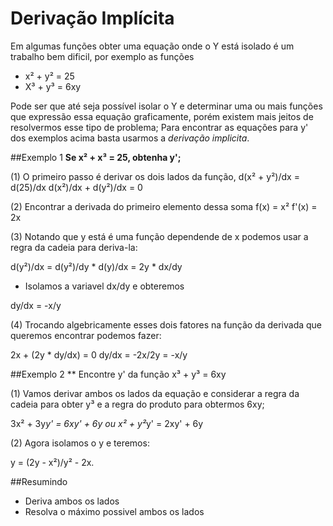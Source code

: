 # Derivação Implícita

Em algumas funções obter uma equação onde o Y está isolado é um trabalho bem dificil, por exemplo as funções

* x² + y² = 25
* X³ + y³ = 6xy

Pode ser que até seja possível isolar o Y e determinar uma ou mais funções que expressão essa equação graficamente, porém existem mais jeitos de resolvermos esse tipo de problema; Para encontrar as equações para y' dos exemplos acima basta usarmos a *derivação implicita*.

##Exemplo 1
**Se x² + x³ = 25, obtenha y';**

(1) O primeiro passo é derivar os dois lados da função,
d(x² + y²)/dx = d(25)/dx
d(x²)/dx + d(y²)/dx = 0 

(2) Encontrar a derivada do primeiro elemento dessa soma
f(x) = x²
f'(x) = 2x

(3) Notando que y está é uma função dependende de x podemos usar a regra da cadeia para deriva-la:
 
d(y²)/dx = d(y²)/dy * d(y)/dx = 2y * dx/dy

- Isolamos a variavel dx/dy e obteremos

dy/dx = -x/y

(4) Trocando algebricamente esses dois fatores na função da derivada que queremos encontrar podemos fazer:

2x + (2y * dy/dx) = 0
dy/dx = -2x/2y = -x/y

##Exemplo 2
** Encontre y' da função x³ + y³ = 6xy

(1) Vamos derivar ambos os lados da equação e considerar a regra da cadeia para obter y³ e a regra do produto para obtermos 6xy;

3x² + 3y*y' = 6xy' + 6y  ou x² + y²*y' = 2xy' + 6y

(2) Agora isolamos o y e teremos:

y = (2y - x²)/y² - 2x.

 



##Resumindo
- Deriva ambos os lados
- Resolva o máximo possivel ambos os lados 


